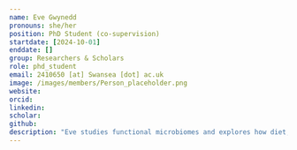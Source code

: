 ```yaml
---
name: Eve Gwynedd
pronouns: she/her
position: PhD Student (co-supervision)
startdate: [2024-10-01]
enddate: []
group: Researchers & Scholars
role: phd_student
email: 2410650 [at] Swansea [dot] ac.uk 
image: /images/members/Person_placeholder.png
website:
orcid:
linkedin: 
scholar: 
github: 
description: "Eve studies functional microbiomes and explores how diet, environmental and demographic conditions, as well as host-pathogen interactions​ shape microbiomes in fish, using both farmed and experimental populations as model systems. Her work is supervised by Dr [Tamsyn Uren Webster](https://www.swansea.ac.uk/staff/t.m.urenwebster/), [Dr Claudio Greco](https://www.grecolab.com) and Konstans."
---
```

